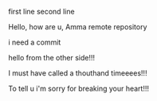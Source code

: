 first line
second line

Hello, how are u, Amma remote repository

i need a commit

hello from the other side!!!

I must have called a thouthand timeeees!!!

To tell u i'm sorry for breaking your heart!!!